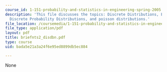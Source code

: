 ```yaml
---
course_id: 1-151-probability-and-statistics-in-engineering-spring-2005
description: 'This file discusses the topics: Discrete Distributions, Examples of
  Discrete Probability Distributions, and poisson distributions.'
file_location: /coursemedia/1-151-probability-and-statistics-in-engineering-spring-2005/bada5e21a3a24f6e95ed8899db5ec884_briefnts2_disdbn.pdf
file_type: application/pdf
layout: pdf
title: briefnts2_disdbn.pdf
type: course
uid: bada5e21a3a24f6e95ed8899db5ec884

---
```

None